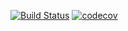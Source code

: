 [![Build Status](https://travis-ci.org/AndreyLev/McDonaldsService.svg?branch=master)](https://travis-ci.org/AndreyLev/McDonaldsService) [![codecov](https://codecov.io/gh/AndreyLev/McDonaldsService/branch/master/graph/badge.svg)](https://codecov.io/gh/AndreyLev/McDonaldsService)